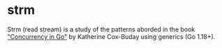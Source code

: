 # strm

Strm (read stream) is a study of the patterns aborded in the book ["Concurrency in Go"](https://amzn.to/3LslKkq) by Katherine Cox-Buday using generics (Go 1.18+).
